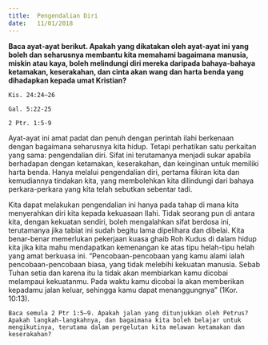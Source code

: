 ```yaml
---
title:  Pengendalian Diri
date:   11/01/2018
---
```


**Baca ayat-ayat berikut.  Apakah yang dikatakan oleh ayat-ayat ini yang boleh dan seharusnya membantu kita memahami bagaimana manusia, miskin atau kaya, boleh melindungi diri mereka daripada bahaya-bahaya ketamakan, keserakahan, dan cinta akan wang dan harta benda yang dihadapkan kepada umat Kristian?**

`Kis. 24:24–26`

`Gal. 5:22-25`

`2 Ptr. 1:5-9`

Ayat-ayat ini amat padat dan penuh dengan perintah ilahi berkenaan dengan bagaimana seharusnya kita hidup.  Tetapi perhatikan satu perkaitan yang sama: pengendalian diri.  Sifat ini terutamanya menjadi sukar apabila berhadapan dengan ketamakan, keserakahan, dan keinginan untuk memiliki harta benda.  Hanya melalui pengendalian diri, pertama fikiran kita dan kemudiannya tindakan kita, yang membolehkan kita dilindungi dari bahaya perkara-perkara yang kita telah sebutkan sebentar tadi.

Kita dapat melakukan pengendalian ini hanya pada tahap di mana kita menyerahkan diri kita kepada kekuasaan Ilahi.  Tidak seorang pun di antara kita, dengan kekuatan sendiri, boleh mengalahkan sifat berdosa ini, terutamanya jika tabiat ini sudah begitu lama dipelihara dan dibelai.  Kita benar-benar memerlukan pekerjaan kuasa ghaib Roh Kudus di dalam hidup kita jika kita mahu mendapatkan kemenangan ke atas tipu helah-tipu helah yang amat berkuasa ini.  “Pencobaan-pencobaan yang kamu alami ialah pencobaan-pencobaan biasa, yang tidak melebihi kekuatan manusia.  Sebab Tuhan setia dan karena itu Ia tidak akan membiarkan kamu dicobai melampaui kekuatanmu.  Pada waktu kamu dicobai Ia akan memberikan kepadamu jalan keluar, sehingga kamu dapat menanggungnya” (1Kor. 10:13).

`Baca semula 2 Ptr 1:5–9. Apakah jalan yang ditunjukkan oleh Petrus?  Apakah langkah-langkahnya, dan bagaimana kita boleh belajar untuk mengikutinya, terutama dalam pergelutan kita melawan ketamakan dan keserakahan?`
